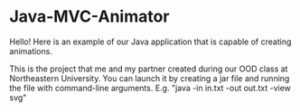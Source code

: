 # Java-MVC-Animator
Hello! Here is an example of our Java application that is capable of creating animations.

This is the project that me and my partner created during our OOD class at Northeastern University. 
You can launch it by creating a jar file and running the file with command-line arguments. 
E.g. "java -in in.txt -out out.txt -view svg"
